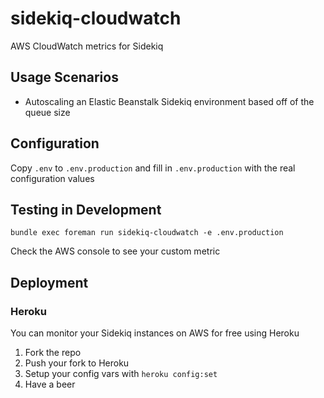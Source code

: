 # sidekiq-cloudwatch

AWS CloudWatch metrics for Sidekiq

## Usage Scenarios

* Autoscaling an Elastic Beanstalk Sidekiq environment based off of the queue size

## Configuration

Copy `.env` to `.env.production` and fill in `.env.production` with the real configuration values

## Testing in Development

```
bundle exec foreman run sidekiq-cloudwatch -e .env.production
```

Check the AWS console to see your custom metric

## Deployment

### Heroku

You can monitor your Sidekiq instances on AWS for free using Heroku

1. Fork the repo
2. Push your fork to Heroku
3. Setup your config vars with `heroku config:set`
4. Have a beer

